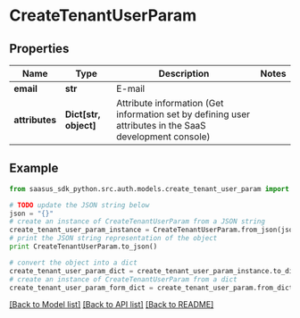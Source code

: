 # CreateTenantUserParam


## Properties

Name | Type | Description | Notes
------------ | ------------- | ------------- | -------------
**email** | **str** | E-mail | 
**attributes** | **Dict[str, object]** | Attribute information (Get information set by defining user attributes in the SaaS development console)  | 

## Example

```python
from saasus_sdk_python.src.auth.models.create_tenant_user_param import CreateTenantUserParam

# TODO update the JSON string below
json = "{}"
# create an instance of CreateTenantUserParam from a JSON string
create_tenant_user_param_instance = CreateTenantUserParam.from_json(json)
# print the JSON string representation of the object
print CreateTenantUserParam.to_json()

# convert the object into a dict
create_tenant_user_param_dict = create_tenant_user_param_instance.to_dict()
# create an instance of CreateTenantUserParam from a dict
create_tenant_user_param_form_dict = create_tenant_user_param.from_dict(create_tenant_user_param_dict)
```
[[Back to Model list]](../README.md#documentation-for-models) [[Back to API list]](../README.md#documentation-for-api-endpoints) [[Back to README]](../README.md)


